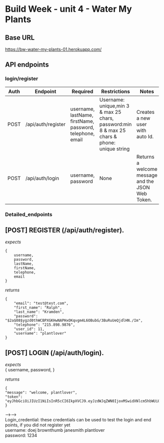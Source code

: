 #  Build Week - unit 4 - Water My Plants

## Base URL
https://bw-water-my-plants-01.herokuapp.com/



## API endpoints

### login/register

| Auth | Endpoint           | Required                  | Restrictions | Notes                                             |
| -----| ------------------ | --------------------------| -------------| ------------------------------------------------- |
| POST | /api/auth/register | username, lastName, firstName, password, telephone, email | Username: unique,min 3 & max 25 chars, password:min 8 & max 25 chars & phone: unique string| Creates a new user with auto Id.|
| POST | /api/auth/login    | username, password        | None         | Returns a welcome message and the JSON Web Token. |


<!--### Users

| Auth | Endpoint              | Required            | Restrictions      -| Notes                                    |
| -----| --------------------- | --------------------| -------------------|------------------------------------------|
| GET  | /api/users/:user_id        | None           | authenticated user | Returns the specified user object.       |
| GET  | /api/users/:user_id/plants | None           | authenticated user | Returns array of users plants.           |
| PUT  | /api/users/:user_id        | username, lastName, firstName, telephone, email |authenticated user| Returns updated user object.  |


### Plants

| Auth   | Endpoint        | Required            | Restrictions          | Notes                                       |
| -------| --------------- | --------------------| ----------------------| ------------------------------------------- |
| GET    | /api/plants/    | None                | authenticated user    |  Returns specified plant object.            |
| GET    | /api/plants/:plant_id | None          | authenticated user    |  Returns array of All plants.               |
| POST   | /api/plants/    | plant_nickname, plant_species, h2ofrequency, user_id | authenticated user        | Returns new plant object. |
| PUT    | /api/plants/:plant_id | user_id, plant_nickname, plant_species, h2ofrequency | authenticated user        | Returns updated plant object.  |
| DELETE | /api/plants/:plant_id | plant_id      | authenticated user | Returns deleted record if successfully deleted. |

-->
### Detailed_endpoints

[POST] REGISTER (/api/auth/register). 
---------------------

*expects* 

   

    
    
    
    {
    	username,
    	password,
      	lastName,
      	firstName,
      	telephone,
      	email
    }

*returns* 

   

    
    
    
    {
    	"email": "test@test.com",
    	"first_name": "Ralph",
    	"last_name": "Kramden",
    	"password": "$2a$08$ygzd0thWCBPXGKHwNAPHxOKqvgm4L6OBubG/3BuRuUeQjdlHN./Im",
    	"telephone": "215.898.9876",
    	"user_id": 11,
    	"username": "plantlover"
    }

[POST] LOGIN (/api/auth/login). 
---------------------
  *expects*   
    {
    	username,
    	password,
    }


*returns*      

    {
    "message": "welcome, plantlover",
    "token": "eyJhbGciOiJIUzI1NiIsInR5cCI6IkpXVCJ9.eyJzdWJqZWN0IjoxMSwidXNlcm5hbWUiOiJtdXJyYXkzIiwiaWF0IjoxNjI5NzI3NzMyLCJleHAiOjE2Mjk4MTQxMzJ9.thk6t2OtKZr0pvmOxmZ0J45eWAsg19Q_xyyOFdD_fA0"
    }


<!-- <!--[GET] user by ID *restricted* (api/users/:userId)   
---------------------

*returns*    

{  

    user_id,
    username,
    password,
    user_email,
    user_phone,
    created_at  
 }
 
<!-- [GET] plants by userId *restricted* (/api/users/:userId/plants)
---------------------

*returns*  

[
    
    {
        user_id,
        username,
        plant_id,
        plant_nickname,
        plant_species,
        h2ofrequency,
        plant_image
    },
    {
        user_id,
        username,
        plant_id,
        plant_nickname,
        plant_species,
        h2ofrequency,
        plant_image
    }
]

[PUT] user *restricted* (/api/users/:userId)
---------------------

*receives*  

{  

    username,          
    user_phone,                                                                    
    user_email,                                    
}

*returns*    
{  

    user_id,
    username,                                 
    user_phone,                                 
    user_email,                                      
    created_at                                  
}
[GET] plants (/api/plants/)

*returns*
[

    {
        plant_id,
        plant_nickname,
        plant_species,
        h2ofrequency,
        plant_image,
        user_id,
        created_at,
        updated_at
    },
    {
        plant_id,
        plant_nickname,
        plant_species,
        h2ofrequency,
        plant_image,
        user_id,
        created_at,
        updated_at
    },
 ]
 
 [GET] plant by ID restricted (api/plants/:plantId)
 
 *returns*
 
 {
 
    user_id,
    plant_nickname,
    plant_species,
    h2ofrequency,
    plant_image
}

[POST] plants (/api/plants/)

*receives*

{

    user_id,
    plant_nickname,
    plant_species,
    h2ofrequency,
    plant_image
}

*returns*

{

    user_id,
    plant_id,
    plant_nickname,
    plant_species,
    h2ofrequency,
    plant_image
}

[PUT] plant restricted (/api/plants/:plantId)

*receives*

{

    user_id,
    plant_nickname,
    plant_species,
    h2ofrequency,
    plant_image
}

*returns*

{

    user_id,
    plant_nickname,
    plant_species,
    h2ofrequency,
    plant_image
}


[DELETE] plant restricted (/api/plants/:plantId)

*returns*                                       

{      

        plant_id,                            
        plant_nickname,                        
        plant_species,                
        h2ofrequency,                         
        plant_image,                         
        user_id,                              
        created_at,               
        updated_at
    
} -->
-->-->   
Login_credential: these credentials can be used to test the login and end points, if you did not register yet                                                      
username: 
		doej
		brownthumb
		janesmith
		plantlover                                                                                                                                   
password: 1234